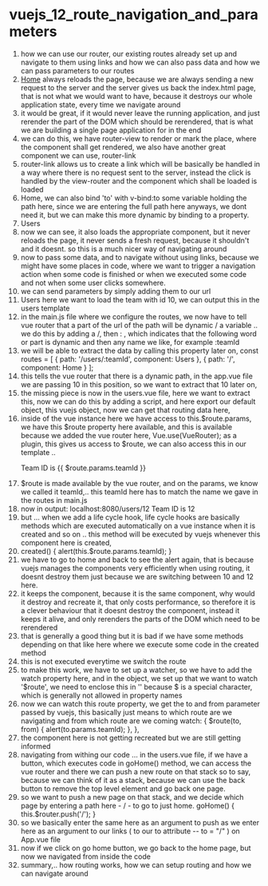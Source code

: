 # vuejs_12_route_navigation_and_parameters

1. how we can use our router, our existing routes already set up and navigate to them using links and how we can also pass data and how we can pass parameters to our routes
2. <a href="/">Home</a> always reloads the page, because we are always sending a new request to the server and the server gives us back the index.html page, that is not what we would want to have, because it destroys our whole application state, every time we navigate around
3. it would be great, if it would never leave the running application, and just rerender the part of the DOM which should be rerendered, that is what we are building a single page application for in the end
4. we can do this, we have router-view to render or mark the place, where the component shall get rendered, we also have another great component we can use, router-link
5. router-link allows us to create a link which will be basically be handled in a way where there is no request sent to the server, instead the click is handled by the view-router and the component which shall be loaded is loaded
6. <router-link to="/">Home</router-link>, we can also bind 'to' with v-bind:to some variable holding the path here, since we are entering the full path here anyways, we dont need it, but we can make this more dynamic by binding to a property.
7. <router-link to="/users">Users</router-link>
8. now we can see, it also loads the appropriate component, but it never reloads the page, it never sends a fresh request, because it shouldn't and it doesnt. so this is a much nicer way of navigating around
11. now to pass some data, and to navigate without using links, because we might have some places in code, where we want to trigger a navigation action when some code is finished or when we executed some code and not when some user clicks somewhere.
12. we can send parameters by simply adding them to our url
13. <router-link to="/users/10">Users</router-link>
here we want to load the team with id 10, we can output this in the users template
14. in the main.js file where we configure the routes, we now have to tell vue router that a part of the url of the path will be dynamic / a variable .. we do this by adding a /, then : , which indicates that the following word or part is dynamic and then any name we like, for example :teamId
15. we will be able to extract the data by calling this property later on,
const routes = [
  { path: '/users/:teamId', component: Users },
  { path: '/', component: Home }
];
16. this tells the vue router that there is a dynamic path, in the app.vue file we are passing 10 in this position, so we want to extract that 10 later on,
17. the missing piece is now in the users.vue file, here we want to extract this, now we can do this by adding a script, and here export our default object, this vuejs object, now we can get that routing data here,
18. inside of the vue instance here we have access to this.$route.params, we have this $route property here available, and this is available because we added the vue router here, Vue.use(VueRouter); as a plugin, this gives us access to $route, we can also access this in our template .. <p> Team ID is {{ $route.params.teamId }}</p>
19. $route is made available by the vue router, and on the params, we know we called it teamId,.. this teamId here has to match the name we gave in the routes in main.js
20. now in output:
localhost:8080/users/12
Team ID is 12
21. but ...
when we add a life cycle hook, life cycle hooks are basically methods which are executed automatically on a vue instance when it is created and so on .. this method will be executed by vuejs whenever this component here is created,
22. created() {
  alert(this.$route.params.teamId);
}
23. we have to go to home and back to see the alert again, that is because vuejs manages the components very efficiently when using routing, it doesnt destroy them just because we are switching between 10 and 12 here.
24. it keeps the component, because it is the same component, why would it destroy and recreate it, that only costs performance, so therefore it is a clever behaviour that it doesnt destroy the component, instead it keeps it alive, and only rerenders the parts of the DOM which need to be rerendered
25. that is generally a good thing but it is bad if we have some methods depending on that like here where we execute some code in the created method
26. this is not executed everytime we switch the route
27. to make this work, we have to set up a watcher, so we have to add the watch property here, and in the object, we set up that we want to watch '$route', we need to enclose this in '' because $ is a special character, which is generally not allowed in property names
28. now we can watch this route property, we get the to and from parameter passed by vuejs, this basically just means to which route are we navigating and from which route are we coming
  watch: {
    $route(to, from) {
      alert(to.params.teamId);
    },
  },
29. the component here is not getting recreated but we are still getting informed
30. navigating from withing our code ... in the users.vue file, if we have a button, which executes code in goHome() method, we can access the vue router and there we can push a new route on that stack so to say, because we can think of it as a stack, because we can use the back button to remove the top level element and go back one page.
31. so we want to push a new page on that stack, and we decide which page by entering a path here - / - to go to just home.
goHome() {
  this.$router.push('/');
}
32. so we basically enter the same here as an argument to push as we enter here as an argument to our links ( to our to attribute -- to = "/" ) on App.vue file
33. now if we click on go home button, we go back to the home page, but now we navigated from inside the code
34. summary,.. how routing works, how we can setup routing and how we can navigate around
